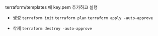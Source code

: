 terraform/templates 에 key.pem 추가하고 실행

- 생성
`terraform init`
`terraform plan`
`terraform apply -auto-approve`

- 삭제
`terraform destroy -auto-approve`
